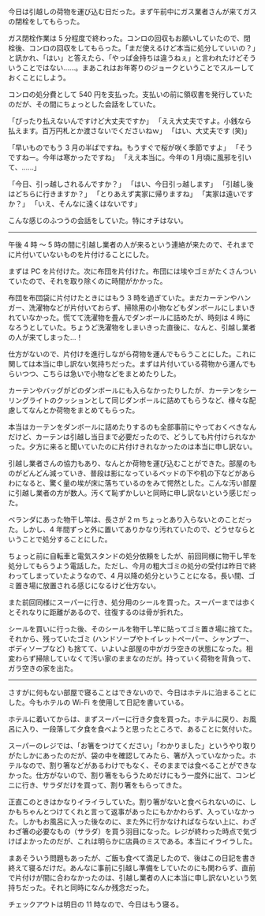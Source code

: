 今日は引越しの荷物を運び込む日だった。まず午前中にガス業者さんが来てガスの閉栓をしてもらった。

ガス閉栓作業は 5 分程度で終わった。コンロの回収もお願いしていたので、閉栓後、コンロの回収をしてもらった。「まだ使えるけど本当に処分していいの？」と訊かれ、「はい」と答えたら、「やっぱ金持ちは違うねぇ」と言われたけどそういうことではない……。まあこれはお年寄りのジョークということでスルーしておくことにしよう。

コンロの処分費として 540 円を支払った。支払いの前に領収書を発行していたのだが、その間にちょっとした会話をしていた。

「ぴったり払えないんですけど大丈夫ですか」
「ええ大丈夫ですよ。小銭なら払えます。百万円札とか渡さないでくださいねｗ」
「はい、大丈夫です (笑)」

「早いものでもう 3 月の半ばですね。もうすぐで桜が咲く季節ですよ」
「そうですねー。今年は寒かったですね」
「ええ本当に。今年の 1 月頃に風邪を引いて、……」

「今日、引っ越しされるんですか？」
「はい、今日引っ越します」
「引越し後はどちらに行きますか？」
「とりあえず実家に帰りますね」
「実家は遠いですか？」
「いえ、そんなに遠くはないです」

こんな感じのふつうの会話をしていた。特にオチはない。

---

午後 4 時 〜 5 時の間に引越し業者の人が来るという連絡が来たので、それまでに片付いていないものを片付けることにした。

まずは PC を片付けた。次に布団を片付けた。布団には埃やゴミがたくさんついていたので、それを取り除くのに時間がかかった。

布団を布団袋に片付けたときにはもう 3 時を過ぎていた。まだカーテンやハンガー、洗濯物などが片付いておらず、掃除用の小物などもダンボールにしまいきれていなかった。慌てて洗濯物を畳んでダンボールに詰めたが、時刻は 4 時になろうとしていた。ちょうど洗濯物をしまいきった直後に、なんと、引越し業者の人が来てしまった…！

仕方がないので、片付けを進行しながら荷物を運んでもらうことにした。これに関しては本当に申し訳ない気持ちだった。まずは片付いている荷物から運んでもらいつつ、こちらは急いで小物などをまとめたりした。

カーテンやバッグがどのダンボールにも入らなかったりしたが、カーテンをシーリングライトのクッションとして同じダンボールに詰めてもらうなど、様々な配慮してなんとか荷物をまとめてもらった。

本当はカーテンをダンボールに詰めたりするのも全部事前にやっておくべきなんだけど、カーテンは引越し当日まで必要だったので、どうしても片付けられなかった。夕方に来ると聞いていたのに片付けきれなかったのは本当に申し訳ない。

引越し業者さんの協力もあり、なんとか荷物を運び込むことができた。部屋のものがどんどん減っていき、普段は影になっているベッドの下や机の下などがあらわになると、驚く量の埃が床に落ちているのをみて愕然とした。こんな汚い部屋に引越し業者の方が数人。汚くて恥ずかしいと同時に申し訳ないという感じだった。

ベランダにあった物干し竿は、長さが 2 m ちょっとあり入らないとのことだった。しかし、4 年間ずっと外に置いてありかなり汚れていたので、どうせならということで処分することにした。

ちょっと前に自転車と電気スタンドの処分依頼をしたが、前回同様に物干し竿を処分してもらうよう電話した。ただし、今月の粗大ゴミの処分の受付は昨日で終わってしまっていたようなので、4 月以降の処分ということになる。長い間、ゴミ置き場に放置される感じになるけど仕方ない。

また前回同様にスーパーに行き、処分用のシールを買った。スーパーまでは歩くとそれなりに距離があるので、往復するのは骨が折れた。

シールを買いに行った後、そのシールを物干し竿に貼ってゴミ置き場に捨てた。それから、残っていたゴミ (ハンドソープやトイレットペーパー、シャンプー、ボディソープなど) も捨てて、いよいよ部屋の中がガラ空きの状態になった。相変わらず掃除していなくて汚い家のままなのだが。持っていく荷物を背負って、ガラ空きの家を出た。

***

さすがに何もない部屋で寝ることはできないので、今日はホテルに泊まることにした。今もホテルの Wi-Fi を使用して日記を書いている。

ホテルに着いてからは、まずスーパーに行き夕食を買った。ホテルに戻り、お風呂に入り、一段落して夕食を食べようと思ったところで、あることに気付いた。

スーパーのレジでは、「お箸をつけてください」「わかりました」というやり取りがたしかにあったのだが、袋の中を確認してみたら、箸が入っていなかった。ホテルなので、割り箸などがあるわけでもなく、そのままでは食べることができなかった。仕方がないので、割り箸をもらうためだけにもう一度外に出て、コンビニに行き、サラダだけを買って、割り箸をもらってきた。

正直このときはかなりイライラしていた。割り箸がないと食べられないのに、しかもちゃんとつけてくれと言って返事があったにもかかわらず、入っていなかった。しかもお風呂に入った後なのに、また外に行かなければならない上に、わざわざ箸の必要なもの（サラダ）を買う羽目になった。レジが終わった時点で気づけばよかったのだが、これは明らかに店員のミスである。本当にイライラした。

まあそういう問題もあったが、ご飯も食べて満足したので、後はこの日記を書き終えて寝るだけだ。あんなに事前に引越し準備をしていたのにも関わらず、直前で片付けが間に合わなかったのは、引越し業者の人に本当に申し訳ないという気持ちだった。それと同時になんか残念だった。

チェックアウトは明日の 11 時なので、今日はもう寝る。
